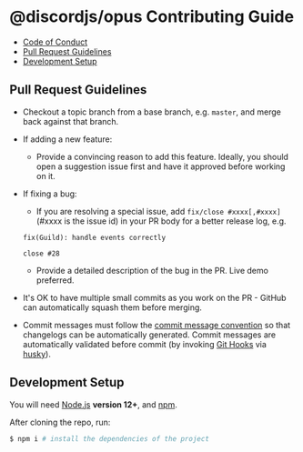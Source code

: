 # @discordjs/opus Contributing Guide

* [Code of Conduct](https://github.com/discordjs/discord.js-next/blob/master/.github/CODE_OF_CONDUCT.md)
* [Pull Request Guidelines](contributing.md#pull-request-guidelines)
* [Development Setup](contributing.md#development-setup)

## Pull Request Guidelines

* Checkout a topic branch from a base branch, e.g. `master`, and merge back against that branch.
* If adding a new feature:
  * Provide a convincing reason to add this feature. Ideally, you should open a suggestion issue first and have it approved before working on it.
* If fixing a bug:

  * If you are resolving a special issue, add `fix/close #xxxx[,#xxxx]` \(\#xxxx is the issue id\) in your PR body for a better release log, e.g.

  ```text
  fix(Guild): handle events correctly

  close #28
  ```

  * Provide a detailed description of the bug in the PR. Live demo preferred.

* It's OK to have multiple small commits as you work on the PR - GitHub can automatically squash them before merging.
* Commit messages must follow the [commit message convention](commit_convention.md) so that changelogs can be automatically generated. Commit messages are automatically validated before commit \(by invoking [Git Hooks](https://git-scm.com/docs/githooks) via [husky](https://github.com/typicode/husky)\).

## Development Setup

You will need [Node.js](http://nodejs.org) **version 12+**, and [npm](https://www.npmjs.com/).

After cloning the repo, run:

```bash
$ npm i # install the dependencies of the project
```

